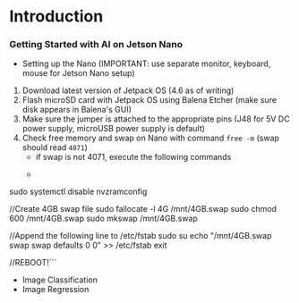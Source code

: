 # Introduction

### Getting Started with AI on Jetson Nano
* Setting up the Nano (IMPORTANT: use separate monitor, keyboard, mouse for Jetson Nano setup)
1. Download latest version of Jetpack OS (4.6 as of writing)
2. Flash microSD card with Jetpack OS using Balena Etcher (make sure disk appears in Balena's GUI)
3. Make sure the jumper is attached to the appropriate pins (J48 for 5V DC power supply, microUSB power supply is default)
4. Check free memory and swap on Nano with command `free -m` (swap should read `4071`)
    * if swap is not 4071, execute the following commands
    * ```//Disable ZRAM:
sudo systemctl disable nvzramconfig

//Create 4GB swap file
sudo fallocate -l 4G /mnt/4GB.swap
sudo chmod 600 /mnt/4GB.swap
sudo mkswap /mnt/4GB.swap

//Append the following line to /etc/fstab
sudo su
echo "/mnt/4GB.swap swap swap defaults 0 0" >> /etc/fstab
exit

//REBOOT!```
* Image Classification
* Image Regression

<!--
**rushil-x-gupta/rushil-x-gupta** is a ✨ _special_ ✨ repository because its `README.md` (this file) appears on your GitHub profile.

Here are some ideas to get you started:

- 🔭 I’m currently working on ...
- 🌱 I’m currently learning ...
- 👯 I’m looking to collaborate on ...
- 🤔 I’m looking for help with ...
- 💬 Ask me about ...
- 📫 How to reach me: ...
- 😄 Pronouns: ...
- ⚡ Fun fact: ...
-->
